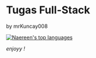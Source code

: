 # Tugas Full-Stack
by mrKuncay008

[![Naereen's top languages](https://github-readme-stats.vercel.app/api/top-langs/?username=Naereen&theme=blue-green)](https://github.com/mrKuncay008/Tugas-Fulstack/tree/main)

_enjoyy !_
